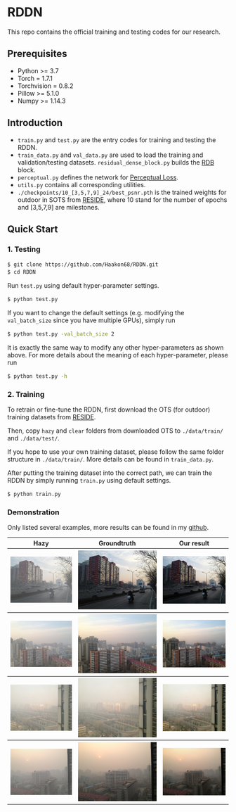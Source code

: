 # RDDN
This repo contains the official training and testing codes for our research.

## Prerequisites
- Python >= 3.7
- Torch = 1.7.1
- Torchvision = 0.8.2 
- Pillow >= 5.1.0  
- Numpy >= 1.14.3

## Introduction
- ```train.py``` and ```test.py``` are the entry codes for training and testing the RDDN.
- ```train_data.py``` and ```val_data.py``` are used to load the training and validation/testing datasets.
```residual_dense_block.py``` builds the [RDB](https://arxiv.org/abs/1802.08797) block.
- ```perceptual.py``` defines the network for [Perceptual Loss](https://arxiv.org/abs/1603.08155).
- ```utils.py``` contains all corresponding utilities.
- ```./checkpoints/10_[3,5,7,9]_24/best_psnr.pth``` is the trained weights for outdoor in SOTS from [RESIDE](https://sites.google.com/view/reside-dehaze-datasets/reside-v0?authuser=0), where 10 stand for the number of epochs and [3,5,7,9] are milestones. 

## Quick Start

### 1. Testing

```bash
$ git clone https://github.com/Haakon68/RDDN.git
$ cd RDDN
```
Run ```test.py``` using default hyper-parameter settings. 
```bash
$ python test.py
```
If you want to change the default settings (e.g. modifying the ```val_batch_size``` since you have multiple GPUs), simply run

```bash
$ python test.py -val_batch_size 2
```
It is exactly the same way to modify any other hyper-parameters as shown above. For more details about the meaning of each hyper-parameter, please run

```bash
$ python test.py -h
```

### 2. Training
To retrain or fine-tune the RDDN, first download the OTS (for outdoor) training datasets from [RESIDE](https://sites.google.com/view/reside-dehaze-datasets/reside-v0?authuser=0).

Then, copy ```hazy``` and ```clear``` folders from downloaded OTS to ```./data/train/``` and ```./data/test/```.

If you hope to use your own training dataset, please follow the same folder structure in ```./data/train/```. More details can be found in ```train_data.py```.

After putting the training dataset into the correct path, we can train the RDDN by simply running ```train.py``` using default settings.

```bash
$ python train.py
```

### Demonstration
Only listed several examples, more results can be found in my [github](https://github.com/Seanforfun/GMAN_Net_Haze_Removal/tree/master/Results).
<table>
	<tr>
		<th>Hazy</th>
		<th>Groundtruth</th>
		<th>Our result</th>	
	</tr>
	<tr>
		<th><img src="./imgs/haze/1016_0.9_0.16.jpg"/></th>		
		<th><img src="./imgs/clear/1016.jpg"/></th>
		<th><img src="./imgs/results/1016_0.9_0.16.jpg"/></th>
	</tr>
	<tr>
		<th><img src="./imgs/haze/1018_0.85_0.12.jpg"/></th>		
		<th><img src="./imgs/clear/1018.jpg"/></th>
		<th><img src="./imgs/results/1018_0.85_0.12.jpg"/></th>
	</tr>
	<tr>
		<th><img src="./imgs/haze/1020_0.95_0.08.jpg"/></th>		
		<th><img src="./imgs/clear/1020.jpg"/></th>
		<th><img src="./imgs/results/1020_0.95_0.08.jpg"/></th>
	</tr>
	<tr>
		<th><img src="./imgs/haze/1022_0.85_0.12.jpg"/></th>		
		<th><img src="./imgs/clear/1022.jpg"/></th>
		<th><img src="./imgs/results/1022_0.85_0.12.jpg"/></th>
	</tr>

</table>
